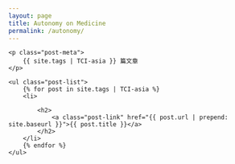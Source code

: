 ```yaml
---
layout: page
title: Autonomy on Medicine
permalink: /autonomy/
---
```


<div class="tag-page">
	
	<p class="post-meta">
		{{ site.tags | TCI-asia }} 篇文章
	</p>
	
	<ul class="post-list">
		{% for post in site.tags | TCI-asia %}
		<li>
			
			<h2>
				<a class="post-link" href="{{ post.url | prepend: site.baseurl }}">{{ post.title }}</a>
			</h2>
		</li>
		{% endfor %}
	</ul>
	
</div>
